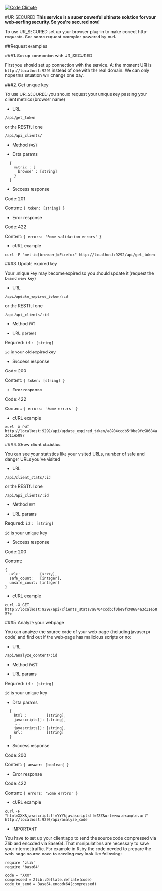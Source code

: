 [![Code Climate](https://codeclimate.com/github/v-tsvid/ur_secured/badges/gpa.svg)](https://codeclimate.com/github/v-tsvid/ur_secured)


#UR_SECURED
**This service is a super powerful ultimate solution for your web-serfing security. So you're secured now!**

To use UR_SECURED set up your browser plug-in to make correct http-requests. See some request examples powered by curl.

##Request examples



###1. Set up connection with UR_SECURED

First you should set up connection with the service. At the moment URI is `http://localhost:9292` instead of one with the real domain. We can only hope this situation will change one day.



###2. Get unique key

To use UR_SECURED you should request your unique key passing your client metrics (browser name)

* URL

`/api/get_token`

or the RESTful one

`/api/api_clients/`

* Method
`POST`

* Data params

```
  {
    metric : {
      browser : [string]
    }
  }
```

* Success response

Code: 201

Content: `{ token: [string] }`

* Error response

Code: 422

Content: `{ errors: 'Some validation errors' }`

* cURL example

`curl -F "metric[browser]=Firefox" http://localhost:9292/api/get_token`



###3. Update expired key

Your unique key may become expired so you should update it (request the brand new key)

* URL

`/api/update_expired_token/:id`

or the RESTful one

`/api/api_clients/:id`

* Method
`PUT`

* URL params

Required: `id : [string]` 

`id` is your old expired key

* Success response

Code: 200

Content: `{ token: [string] }`

* Error response

Code: 422

Content: `{ errors: 'Some errors' }`

* cURL example

`curl -X PUT http://localhost:9292/api/update_expired_token/a8704ccdb5f0be9fc98684a3d11e5897`



###4. Show client statistics

You can see your statistics like your visited URLs, number of safe and danger URLs you've visited

* URL

`/api/client_stats/:id`

or the RESTful one

`/api/api_clients/:id`

* Method
`GET`

* URL params

Required: `id : [string]` 

`id` is your unique key

* Success response

Code: 200

Content: 

```
{ 
  urls:         [array], 
  safe_count:   [integer],
  unsafe_count: [integer] 
}
```

* cURL example

`curl -X GET http://localhost:9292/api/clients_stats/a8704ccdb5f0be9fc98684a3d11e5897e`



###5. Analyze your webpage

You can analyze the source code of your web-page (including javascript code) and find out if the web-page has malicious scripts or not

* URL

`/api/analyze_content/:id`

* Method
`POST`

* URL params

Required: `id : [string]` 

`id` is your unique key

* Data params

```
  {
    html :         [string],
    javascripts[]: [string],
    ...
    javascripts[]: [string],
    url:           [string]
  }
```

* Success response

Code: 200

Content: `{ answer: [boolean] }`

* Error response

Code: 422

Content: `{ errors: 'Some errors' }`

* cURL example

`curl -F "html=XXX&javascripts[]=YYY&javascripts[]=ZZZ&url=www.example.url" http://localhost:9292/api/analyze_code`

* IMPORTANT

You have to set up your client app to send the source code compressed via Zlib and encoded via Base64. That manipulations are necessary to save your internet traffic. For example in Ruby the code needed to prepare the web-page source code to sending may look like following: 

```
require 'zlib'
require 'base64'

code = "XXX"
compressed = Zlib::Deflate.deflate(code)
code_to_send = Base64.encode64(compressed)
```